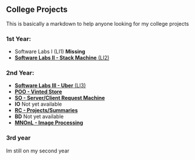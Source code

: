 ## College Projects

This is basically a markdown to help anyone looking for my college projects

### 1st Year:

- Software Labs I (LI1) **Missing**
- [**Software Labs II - Stack Machine** (LI2) ](https://github.com/JulioJPinto/li2-project)

### 2nd Year:

- [**Software Labs III - Uber** (LI3)](https://github.com/JulioJPinto/li3-project)
- [**POO - Vinted Store**](https://github.com/JulioJPinto/POO-Project)  
- [**SO - Server/Client Request Machine**](https://github.com/JulioJPinto/SO-project)
- **IO** Not yet available
- [**RC - Projects/Summaries**](https://github.com/JulioJPinto/RC-projects) 
- **BD**  Not yet available
- [**MNOnL - Image Processing**](https://github.com/JulioJPinto/MNOnL-project)

### 3rd year

Im still on my second year

[^1]: Once the semester ends all of theses will be added
